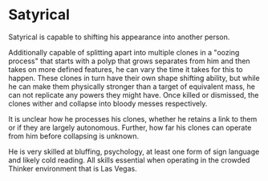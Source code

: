 # Satyrical
Satyrical is capable to shifting his appearance into another person.

Additionally capable of splitting apart into multiple clones in a "oozing process" that starts with a polyp that grows separates from him and then takes on more defined features, he can vary the time it takes for this to happen. These clones in turn have their own shape shifting ability, but while he can make them physically stronger than a target of equivalent mass, he can not replicate any powers they might have. Once killed or dismissed, the clones wither and collapse into bloody messes respectively.

It is unclear how he processes his clones, whether he retains a link to them or if they are largely autonomous. Further, how far his clones can operate from him before collapsing is unknown.

He is very skilled at bluffing, psychology, at least one form of sign language and likely cold reading. All skills essential when operating in the crowded Thinker environment that is Las Vegas. 
